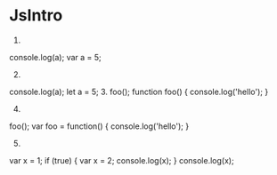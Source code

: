 # JsIntro
1.
console.log(a);
var a = 5;

2.
console.log(a);
let a = 5;
3.
foo();
function foo() {
  console.log('hello');
}

4.
foo();
var foo = function() {
  console.log('hello');
}

5.
var x = 1;
if (true) {
  var x = 2;
  console.log(x);
}
console.log(x);
